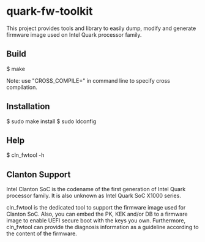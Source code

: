 quark-fw-toolkit
================

This project provides tools and library to easily dump, modify and generate
firmware image used on Intel Quark processor family.

Build
-----

$ make

Note: use "CROSS_COMPILE=" in command line to specify cross compilation.

Installation
------------

$ sudo make install
$ sudo ldconfig

Help
----

$ cln_fwtool -h

Clanton Support
---------------

Intel Clanton SoC is the codename of the first generation of Intel Quark
processor family. It is also unknown as Intel Quark SoC X1000 series.

cln_fwtool is the dedicated tool to support the firmware image used for
Clanton SoC. Also, you can embed the PK, KEK and/or DB to a firmware image
to enable UEFI secure boot with the keys you own. Furthermore, cln_fwtool
can provide the diagnosis information as a guideline according to the
content of the firmware.
